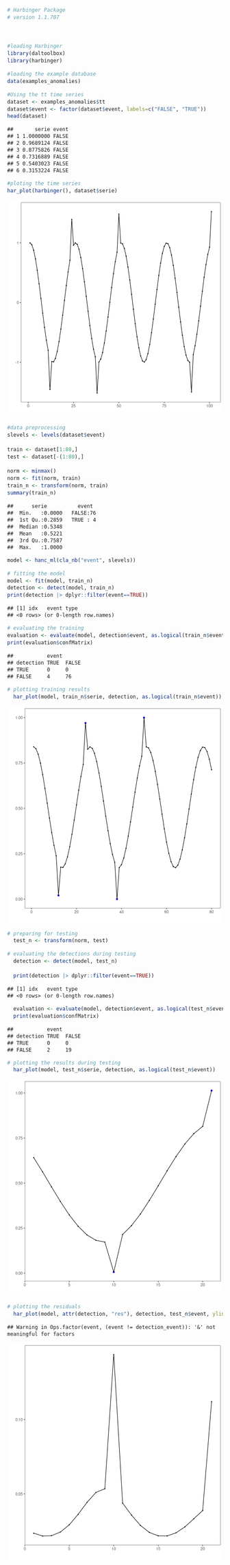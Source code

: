 
``` r
# Harbinger Package
# version 1.1.707



#loading Harbinger
library(daltoolbox)
library(harbinger) 
```


``` r
#loading the example database
data(examples_anomalies)
```


``` r
#Using the tt time series
dataset <- examples_anomalies$tt
dataset$event <- factor(dataset$event, labels=c("FALSE", "TRUE"))
head(dataset)
```

```
##       serie event
## 1 1.0000000 FALSE
## 2 0.9689124 FALSE
## 3 0.8775826 FALSE
## 4 0.7316889 FALSE
## 5 0.5403023 FALSE
## 6 0.3153224 FALSE
```


``` r
#ploting the time series
har_plot(harbinger(), dataset$serie)
```

![plot of chunk unnamed-chunk-4](fig/hanc_ml_nb/unnamed-chunk-4-1.png)


``` r
#data preprocessing
slevels <- levels(dataset$event)

train <- dataset[1:80,]
test <- dataset[-(1:80),]

norm <- minmax()
norm <- fit(norm, train)
train_n <- transform(norm, train)
summary(train_n)
```

```
##      serie          event   
##  Min.   :0.0000   FALSE:76  
##  1st Qu.:0.2859   TRUE : 4  
##  Median :0.5348             
##  Mean   :0.5221             
##  3rd Qu.:0.7587             
##  Max.   :1.0000
```


``` r
model <- hanc_ml(cla_nb("event", slevels))
```


``` r
# fitting the model
model <- fit(model, train_n)
detection <- detect(model, train_n)
print(detection |> dplyr::filter(event==TRUE))
```

```
## [1] idx   event type 
## <0 rows> (or 0-length row.names)
```

``` r
# evaluating the training
evaluation <- evaluate(model, detection$event, as.logical(train_n$event))
print(evaluation$confMatrix)
```

```
##           event      
## detection TRUE  FALSE
## TRUE      0     0    
## FALSE     4     76
```


``` r
# plotting training results
  har_plot(model, train_n$serie, detection, as.logical(train_n$event))
```

![plot of chunk unnamed-chunk-8](fig/hanc_ml_nb/unnamed-chunk-8-1.png)


``` r
# preparing for testing
  test_n <- transform(norm, test)
```


``` r
# evaluating the detections during testing
  detection <- detect(model, test_n)

  print(detection |> dplyr::filter(event==TRUE))
```

```
## [1] idx   event type 
## <0 rows> (or 0-length row.names)
```

``` r
  evaluation <- evaluate(model, detection$event, as.logical(test_n$event))
  print(evaluation$confMatrix)
```

```
##           event      
## detection TRUE  FALSE
## TRUE      0     0    
## FALSE     2     19
```


``` r
# plotting the results during testing
  har_plot(model, test_n$serie, detection, as.logical(test_n$event))
```

![plot of chunk unnamed-chunk-11](fig/hanc_ml_nb/unnamed-chunk-11-1.png)


``` r
# plotting the residuals
  har_plot(model, attr(detection, "res"), detection, test_n$event, yline = attr(detection, "threshold"))
```

```
## Warning in Ops.factor(event, (event != detection_event)): '&' not meaningful for factors
```

![plot of chunk unnamed-chunk-12](fig/hanc_ml_nb/unnamed-chunk-12-1.png)
